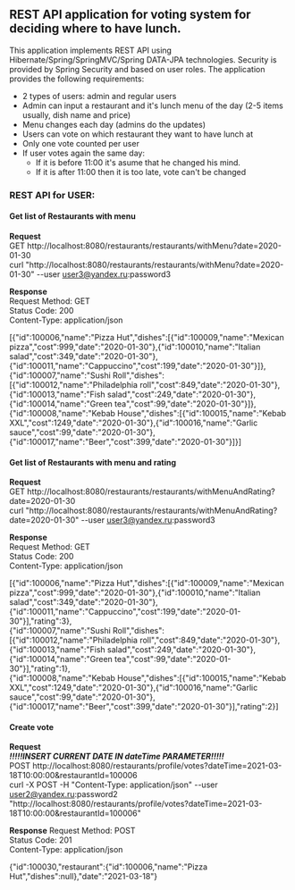 REST API application for voting system for deciding where to have lunch.
------------------------------------------------------------------------

This application implements REST API using Hibernate/Spring/SpringMVC/Spring DATA-JPA technologies.
Security is provided by Spring Security and based on user roles.
The application provides the following requirements:
- 2 types of users: admin and regular users
- Admin can input a restaurant and it's lunch menu of the day (2-5 items usually, dish name and price)
- Menu changes each day (admins do the updates)
- Users can vote on which restaurant they want to have lunch at
- Only one vote counted per user
- If user votes again the same day:
    - If it is before 11:00 it's asume that he changed his mind.
    - If it is after 11:00 then it is too late, vote can't be changed
        
### REST API for USER:
#### Get list of Restaurants with menu
**Request**  
GET http://localhost:8080/restaurants/restaurants/withMenu?date=2020-01-30  
curl "http://localhost:8080/restaurants/restaurants/withMenu?date=2020-01-30" --user user3@yandex.ru:password3  

**Response**  
Request Method: GET  
Status Code: 200   
Content-Type: application/json  

[{"id":100006,"name":"Pizza Hut","dishes":[{"id":100009,"name":"Mexican pizza","cost":999,"date":"2020-01-30"},{"id":100010,"name":"Italian salad","cost":349,"date":"2020-01-30"},{"id":100011,"name":"Cappuccino","cost":199,"date":"2020-01-30"}]},  
{"id":100007,"name":"Sushi Roll","dishes":[{"id":100012,"name":"Philadelphia roll","cost":849,"date":"2020-01-30"},{"id":100013,"name":"Fish salad","cost":249,"date":"2020-01-30"},{"id":100014,"name":"Green tea","cost":99,"date":"2020-01-30"}]},  
{"id":100008,"name":"Kebab House","dishes":[{"id":100015,"name":"Kebab XXL","cost":1249,"date":"2020-01-30"},{"id":100016,"name":"Garlic sauce","cost":99,"date":"2020-01-30"},{"id":100017,"name":"Beer","cost":399,"date":"2020-01-30"}]}]  

#### Get list of Restaurants with menu and rating
**Request**  
GET http://localhost:8080/restaurants/restaurants/withMenuAndRating?date=2020-01-30  
curl "http://localhost:8080/restaurants/restaurants/withMenuAndRating?date=2020-01-30" --user user3@yandex.ru:password3  

**Response**  
Request Method: GET  
Status Code: 200   
Content-Type: application/json  

[{"id":100006,"name":"Pizza Hut","dishes":[{"id":100009,"name":"Mexican pizza","cost":999,"date":"2020-01-30"},{"id":100010,"name":"Italian salad","cost":349,"date":"2020-01-30"},{"id":100011,"name":"Cappuccino","cost":199,"date":"2020-01-30"}],"rating":3},  
{"id":100007,"name":"Sushi Roll","dishes":[{"id":100012,"name":"Philadelphia roll","cost":849,"date":"2020-01-30"},{"id":100013,"name":"Fish salad","cost":249,"date":"2020-01-30"},{"id":100014,"name":"Green tea","cost":99,"date":"2020-01-30"}],"rating":1},  
{"id":100008,"name":"Kebab House","dishes":[{"id":100015,"name":"Kebab XXL","cost":1249,"date":"2020-01-30"},{"id":100016,"name":"Garlic sauce","cost":99,"date":"2020-01-30"},{"id":100017,"name":"Beer","cost":399,"date":"2020-01-30"}],"rating":2}]

#### Create vote
**Request**  
***!!!!!INSERT CURRENT DATE IN dateTime PARAMETER!!!!!***   
POST http://localhost:8080/restaurants/profile/votes?dateTime=2021-03-18T10:00:00&restaurantId=100006  
curl -X POST -H "Content-Type: application/json" --user user2@yandex.ru:password2  "http://localhost:8080/restaurants/profile/votes?dateTime=2021-03-18T10:00:00&restaurantId=100006"

**Response**
Request Method: POST  
Status Code: 201   
Content-Type: application/json  

{"id":100030,"restaurant":{"id":100006,"name":"Pizza Hut","dishes":null},"date":"2021-03-18"}  
